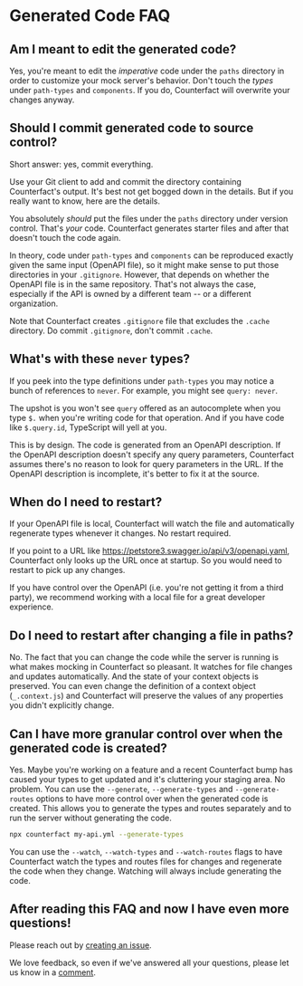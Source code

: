 # Generated Code FAQ

## Am I meant to edit the generated code?

Yes, you're meant to edit the _imperative_ code under the `paths` directory in order to customize your mock server's behavior. Don't touch the _types_ under `path-types` and `components`. If you do, Counterfact will overwrite your changes anyway.

## Should I commit generated code to source control?

Short answer: yes, commit everything.

Use your Git client to add and commit the directory containing Counterfact's output. It's best not get bogged down in the details. But if you really want to know, here are the details.

You absolutely _should_ put the files under the `paths` directory under version control. That's _your_ code. Counterfact generates starter files and after that doesn't touch the code again.

In theory, code under `path-types` and `components` can be reproduced exactly given the same input (OpenAPI file), so it might make sense to put those directories in your `.gitignore`. However, that depends on whether the OpenAPI file is in the same repository. That's not always the case, especially if the API is owned by a different team -- or a different organization.

Note that Counterfact creates `.gitignore` file that excludes the `.cache` directory. Do commit `.gitignore`, don't commit `.cache`.

## What's with these `never` types?

If you peek into the type definitions under `path-types` you may notice a bunch of references to `never`. For example, you might see `query: never`.

The upshot is you won't see `query` offered as an autocomplete when you type `$.` when you're writing code for that operation. And if you have code like `$.query.id`, TypeScript will yell at you.

This is by design. The code is generated from an OpenAPI description. If the OpenAPI description doesn't specify any query parameters, Counterfact assumes there's no reason to look for query parameters in the URL. If the OpenAPI description is incomplete, it's better to fix it at the source.

## When do I need to restart?

If your OpenAPI file is local, Counterfact will watch the file and automatically regenerate types whenever it changes. No restart required.

If you point to a URL like https://petstore3.swagger.io/api/v3/openapi.yaml, Counterfact only looks up the URL once at startup. So you would need to restart to pick up any changes.

If you have control over the OpenAPI (i.e. you're not getting it from a third party), we recommend working with a local file for a great developer experience.

## Do I need to restart after changing a file in paths?

No. The fact that you can change the code while the server is running is what makes mocking in Counterfact so pleasant. It watches for file changes and updates automatically. And the state of your context objects is preserved. You can even change the definition of a context object (`_.context.js`) and Counterfact will preserve the values of any properties you didn't explicitly change.

## Can I have more granular control over when the generated code is created?

Yes. Maybe you're working on a feature and a recent Counterfact bump has caused your types to get updated and it's cluttering your staging area. No problem. You can use the `--generate`, `--generate-types` and `--generate-routes` options to have more control over when the generated code is created. This allows you to generate the types and routes separately and to run the server without generating the code.

```bash
npx counterfact my-api.yml --generate-types
```

You can use the `--watch`, `--watch-types` and `--watch-routes` flags to have Counterfact watch the types and routes files for changes and regenerate the code when they change. Watching will always include generating the code.

## After reading this FAQ and now I have even more questions!

Please reach out by [creating an issue](https://github.com/pmcelhaney/counterfact/issues).

We love feedback, so even if we've answered all your questions, please let us know in a [comment](https://github.com/pmcelhaney/counterfact/pull/796).
